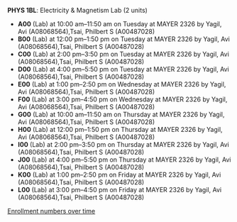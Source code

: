 **PHYS 1BL**: Electricity & Magnetism Lab (2 units)

- **A00** (Lab) at 10:00 am–11:50 am on Tuesday at MAYER 2326 by Yagil, Avi (A08068564),Tsai, Philbert S (A00487028)
- **B00** (Lab) at 12:00 pm–1:50 pm on Tuesday at MAYER 2326 by Yagil, Avi (A08068564),Tsai, Philbert S (A00487028)
- **C00** (Lab) at 2:00 pm–3:50 pm on Tuesday at MAYER 2326 by Yagil, Avi (A08068564),Tsai, Philbert S (A00487028)
- **D00** (Lab) at 4:00 pm–5:50 pm on Tuesday at MAYER 2326 by Yagil, Avi (A08068564),Tsai, Philbert S (A00487028)
- **E00** (Lab) at 1:00 pm–2:50 pm on Wednesday at MAYER 2326 by Yagil, Avi (A08068564),Tsai, Philbert S (A00487028)
- **F00** (Lab) at 3:00 pm–4:50 pm on Wednesday at MAYER 2326 by Yagil, Avi (A08068564),Tsai, Philbert S (A00487028)
- **G00** (Lab) at 10:00 am–11:50 am on Thursday at MAYER 2326 by Yagil, Avi (A08068564),Tsai, Philbert S (A00487028)
- **H00** (Lab) at 12:00 pm–1:50 pm on Thursday at MAYER 2326 by Yagil, Avi (A08068564),Tsai, Philbert S (A00487028)
- **I00** (Lab) at 2:00 pm–3:50 pm on Thursday at MAYER 2326 by Yagil, Avi (A08068564),Tsai, Philbert S (A00487028)
- **J00** (Lab) at 4:00 pm–5:50 pm on Thursday at MAYER 2326 by Yagil, Avi (A08068564),Tsai, Philbert S (A00487028)
- **K00** (Lab) at 1:00 pm–2:50 pm on Friday at MAYER 2326 by Yagil, Avi (A08068564),Tsai, Philbert S (A00487028)
- **L00** (Lab) at 3:00 pm–4:50 pm on Friday at MAYER 2326 by Yagil, Avi (A08068564),Tsai, Philbert S (A00487028)

[Enrollment numbers over time](./PHYS1BL.tsv)
